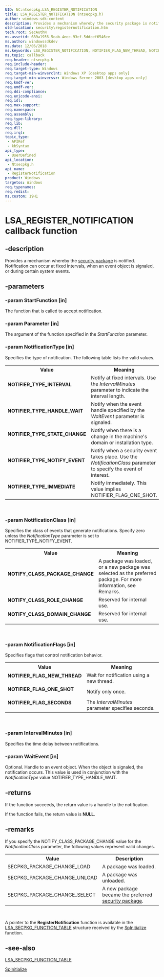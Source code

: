 ```yaml
---
UID: NC:ntsecpkg.LSA_REGISTER_NOTIFICATION
title: LSA_REGISTER_NOTIFICATION (ntsecpkg.h)
author: windows-sdk-content
description: Provides a mechanism whereby the security package is notified. Notification can occur at fixed intervals, when an event object is signaled, or during certain system events.
old-location: security\registernotification.htm
tech.root: SecAuthN
ms.assetid: 689a1956-5eab-4eec-93ef-5ddcef6546ee
ms.author: windowssdkdev
ms.date: 12/05/2018
ms.keywords: LSA_REGISTER_NOTIFICATION, NOTIFIER_FLAG_NEW_THREAD, NOTIFIER_FLAG_ONE_SHOT, NOTIFIER_FLAG_SECONDS, NOTIFIER_TYPE_HANDLE_WAIT, NOTIFIER_TYPE_IMMEDIATE, NOTIFIER_TYPE_INTERVAL, NOTIFIER_TYPE_NOTIFY_EVENT, NOTIFIER_TYPE_STATE_CHANGE, NOTIFY_CLASS_DOMAIN_CHANGE, NOTIFY_CLASS_PACKAGE_CHANGE, NOTIFY_CLASS_ROLE_CHANGE, PLSA_REGISTER_NOTIFICATION callback, RegisterNotification, RegisterNotification callback function [Security], _ssp_registernotification, ntsecpkg/RegisterNotification, security.registernotification
ms.topic: callback
req.header: ntsecpkg.h
req.include-header: 
req.target-type: Windows
req.target-min-winverclnt: Windows XP [desktop apps only]
req.target-min-winversvr: Windows Server 2003 [desktop apps only]
req.kmdf-ver: 
req.umdf-ver: 
req.ddi-compliance: 
req.unicode-ansi: 
req.idl: 
req.max-support: 
req.namespace: 
req.assembly: 
req.type-library: 
req.lib: 
req.dll: 
req.irql: 
topic_type:
 - APIRef
 - kbSyntax
api_type:
 - UserDefined
api_location:
 - Ntsecpkg.h
api_name:
 - RegisterNotification
product: Windows
targetos: Windows
req.typenames: 
req.redist: 
ms.custom: 19H1
---
```


# LSA_REGISTER_NOTIFICATION callback function


## -description


Provides a mechanism whereby the <a href="https://docs.microsoft.com/windows/desktop/SecGloss/s-gly">security package</a> is notified. Notification can occur at fixed intervals, when an event object is signaled, or during certain system events.


## -parameters




### -param StartFunction [in]

The function that is called to accept notification.


### -param Parameter [in]

The argument of the function specified in the <i>StartFunction</i> parameter.


### -param NotificationType [in]

Specifies the type of notification. The following table lists the valid values.

<table>
<tr>
<th>Value</th>
<th>Meaning</th>
</tr>
<tr>
<td width="40%"><a id="NOTIFIER_TYPE_INTERVAL"></a><a id="notifier_type_interval"></a><dl>
<dt><b>NOTIFIER_TYPE_INTERVAL</b></dt>
</dl>
</td>
<td width="60%">
Notify at fixed intervals. Use the <i>IntervalMinutes</i> parameter to indicate the interval length.

</td>
</tr>
<tr>
<td width="40%"><a id="NOTIFIER_TYPE_HANDLE_WAIT"></a><a id="notifier_type_handle_wait"></a><dl>
<dt><b>NOTIFIER_TYPE_HANDLE_WAIT</b></dt>
</dl>
</td>
<td width="60%">
Notify when the event handle specified by the <i>WaitEvent</i> parameter is signaled.

</td>
</tr>
<tr>
<td width="40%"><a id="NOTIFIER_TYPE_STATE_CHANGE"></a><a id="notifier_type_state_change"></a><dl>
<dt><b>NOTIFIER_TYPE_STATE_CHANGE</b></dt>
</dl>
</td>
<td width="60%">
Notify when there is a change in the machine's domain or installation type.

</td>
</tr>
<tr>
<td width="40%"><a id="NOTIFIER_TYPE_NOTIFY_EVENT"></a><a id="notifier_type_notify_event"></a><dl>
<dt><b>NOTIFIER_TYPE_NOTIFY_EVENT</b></dt>
</dl>
</td>
<td width="60%">
Notify when a security event takes place. Use the <i>NotificationClass</i> parameter to specify the event of interest.

</td>
</tr>
<tr>
<td width="40%"><a id="NOTIFIER_TYPE_IMMEDIATE"></a><a id="notifier_type_immediate"></a><dl>
<dt><b>NOTIFIER_TYPE_IMMEDIATE</b></dt>
</dl>
</td>
<td width="60%">
Notify immediately. This value implies NOTIFIER_FLAG_ONE_SHOT.

</td>
</tr>
</table>
 


### -param NotificationClass [in]

Specifies the class of events that generate notifications. Specify zero unless the <i>NotificationType</i> parameter is set to NOTIFIER_TYPE_NOTIFY_EVENT.

<table>
<tr>
<th>Value</th>
<th>Meaning</th>
</tr>
<tr>
<td width="40%"><a id="NOTIFY_CLASS_PACKAGE_CHANGE"></a><a id="notify_class_package_change"></a><dl>
<dt><b>NOTIFY_CLASS_PACKAGE_CHANGE</b></dt>
</dl>
</td>
<td width="60%">
A package was loaded, or a new package was selected as the preferred package. For more information, see Remarks.

</td>
</tr>
<tr>
<td width="40%"><a id="NOTIFY_CLASS_ROLE_CHANGE"></a><a id="notify_class_role_change"></a><dl>
<dt><b>NOTIFY_CLASS_ROLE_CHANGE</b></dt>
</dl>
</td>
<td width="60%">
Reserved for internal use.

</td>
</tr>
<tr>
<td width="40%"><a id="NOTIFY_CLASS_DOMAIN_CHANGE"></a><a id="notify_class_domain_change"></a><dl>
<dt><b>NOTIFY_CLASS_DOMAIN_CHANGE</b></dt>
</dl>
</td>
<td width="60%">
Reserved for internal use.

</td>
</tr>
</table>
 


### -param NotificationFlags [in]

Specifies flags that control notification behavior.

<table>
<tr>
<th>Value</th>
<th>Meaning</th>
</tr>
<tr>
<td width="40%"><a id="NOTIFIER_FLAG_NEW_THREAD"></a><a id="notifier_flag_new_thread"></a><dl>
<dt><b>NOTIFIER_FLAG_NEW_THREAD</b></dt>
</dl>
</td>
<td width="60%">
Wait for notification using a new thread.

</td>
</tr>
<tr>
<td width="40%"><a id="NOTIFIER_FLAG_ONE_SHOT"></a><a id="notifier_flag_one_shot"></a><dl>
<dt><b>NOTIFIER_FLAG_ONE_SHOT</b></dt>
</dl>
</td>
<td width="60%">
Notify only once.

</td>
</tr>
<tr>
<td width="40%"><a id="NOTIFIER_FLAG_SECONDS"></a><a id="notifier_flag_seconds"></a><dl>
<dt><b>NOTIFIER_FLAG_SECONDS</b></dt>
</dl>
</td>
<td width="60%">
The <i>IntervalMinutes</i> parameter specifies seconds.

</td>
</tr>
</table>
 


### -param IntervalMinutes [in]

Specifies the time delay between notifications.


### -param WaitEvent [in]

Optional. Handle to an event object. When the object is signaled, the notification occurs. This value is used in conjunction with the <i>NotificationType</i> value NOTIFIER_TYPE_HANDLE_WAIT.


## -returns



If the function succeeds, the return value is a handle to the notification.

If the function fails, the return value is <b>NULL</b>.




## -remarks



If you specify the NOTIFY_CLASS_PACKAGE_CHANGE value for the <i>NotificationClass</i> parameter, the following values represent valid changes.

<table>
<tr>
<th>Value</th>
<th>Description</th>
</tr>
<tr>
<td>SECPKG_PACKAGE_CHANGE_LOAD</td>
<td>A package was loaded.</td>
</tr>
<tr>
<td>SECPKG_PACKAGE_CHANGE_UNLOAD</td>
<td>A package was unloaded.</td>
</tr>
<tr>
<td>SECPKG_PACKAGE_CHANGE_SELECT</td>
<td>A new package became the preferred <a href="https://docs.microsoft.com/windows/desktop/SecGloss/s-gly">security package</a>.</td>
</tr>
</table>
 

A pointer to the <b>RegisterNotification</b> function is available in the 
<a href="https://docs.microsoft.com/windows/desktop/api/ntsecpkg/ns-ntsecpkg-_lsa_secpkg_function_table">LSA_SECPKG_FUNCTION_TABLE</a> structure received by the 
<a href="https://docs.microsoft.com/windows/desktop/api/ntsecpkg/nc-ntsecpkg-spinitializefn">SpInitialize</a> function.




## -see-also




<a href="https://docs.microsoft.com/windows/desktop/api/ntsecpkg/ns-ntsecpkg-_lsa_secpkg_function_table">LSA_SECPKG_FUNCTION_TABLE</a>



<a href="https://docs.microsoft.com/windows/desktop/api/ntsecpkg/nc-ntsecpkg-spinitializefn">SpInitialize</a>
 

 

